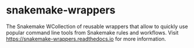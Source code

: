 # snakemake-wrappers
The Snakemake WCollection of reusable wrappers that allow to quickly use popular command line tools from Snakemake rules and workflows.  Visit https://snakemake-wrappers.readthedocs.io for more information.
